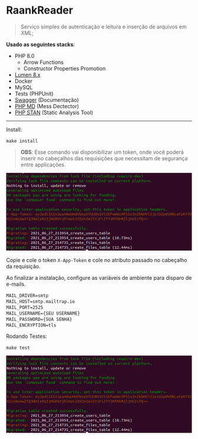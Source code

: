# RaankReader

> Serviço simples de autenticação e leitura e inserção de arquivos em *XML*;

 **Usado as seguintes stacks**:
- PHP 8.0
    - Arrow Functions
    - Constructor Properties Promotion
- [Lumen 8.x](https://lumen.laravel.com/)
- Docker
- MySQL
- Tests (PHPUnit)
- [Swagger](https://zircote.github.io/swagger-php) (Documentação) 
- [PHP MD](https://phpmd.org) (Mess Dectector)
- [PHP STAN](https://github.com/phpstan/phpstan) (Static Analysis Tool)
---

Install:
```shell
make install
```

> **OBS**: Esse comando vai disponibilizar um token, onde você poderá inserir no cabeçalhos das requisições que necessitam de segurança entre applicações.

![Instalação com Token](/storage/app/file-make-install.jpeg?raw=true "Instalação com Token")

Copie e cole o token `X-App-Token` e cole no atributo passado no cabeçalho da requisição.

Ao finalizar a instalação, configure as variáveis de ambiente para disparo de e-mails.

```env
MAIL_DRIVER=smtp
MAIL_HOST=smtp.mailtrap.io
MAIL_PORT=2525
MAIL_USERNAME={SEU USERNAME}
MAIL_PASSWORD={SUA SENHA}
MAIL_ENCRYPTION=tls
```

Rodando Testes:
```shell
make test
```

![Cobertura de Testes](/storage/app/file-make-install.jpeg?raw=true "Cobertura de Testes")